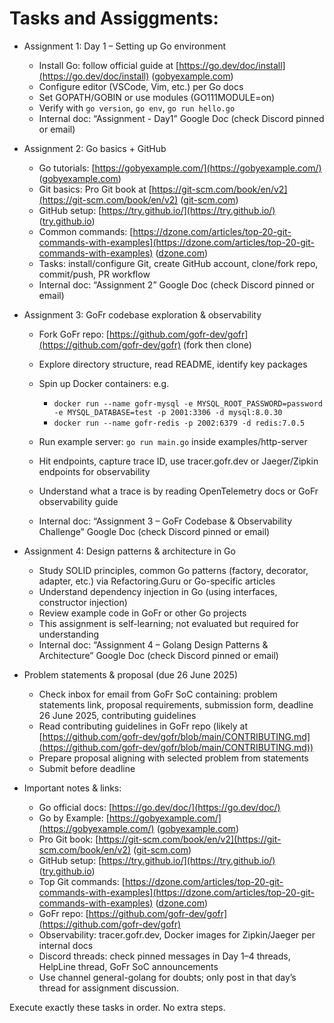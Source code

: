 # Tasks and Assiggments:

* Assignment 1: Day 1 – Setting up Go environment

  * Install Go: follow official guide at [https://go.dev/doc/install](https://go.dev/doc/install) ([gobyexample.com][1])
  * Configure editor (VSCode, Vim, etc.) per Go docs
  * Set GOPATH/GOBIN or use modules (GO111MODULE=on)
  * Verify with `go version`, `go env`, `go run hello.go`
  * Internal doc: “Assignment - Day1” Google Doc (check Discord pinned or email)

* Assignment 2: Go basics + GitHub

  * Go tutorials: [https://gobyexample.com/](https://gobyexample.com/) ([gobyexample.com][1])
  * Git basics: Pro Git book at [https://git-scm.com/book/en/v2](https://git-scm.com/book/en/v2) ([git-scm.com][2])
  * GitHub setup: [https://try.github.io/](https://try.github.io/) ([try.github.io][3])
  * Common commands: [https://dzone.com/articles/top-20-git-commands-with-examples](https://dzone.com/articles/top-20-git-commands-with-examples) ([dzone.com][4])
  * Tasks: install/configure Git, create GitHub account, clone/fork repo, commit/push, PR workflow
  * Internal doc: “Assignment 2” Google Doc (check Discord pinned or email)

* Assignment 3: GoFr codebase exploration & observability

  * Fork GoFr repo: [https://github.com/gofr-dev/gofr](https://github.com/gofr-dev/gofr) (fork then clone)
  * Explore directory structure, read README, identify key packages
  * Spin up Docker containers: e.g.

    * `docker run --name gofr-mysql -e MYSQL_ROOT_PASSWORD=password -e MYSQL_DATABASE=test -p 2001:3306 -d mysql:8.0.30`
    * `docker run --name gofr-redis -p 2002:6379 -d redis:7.0.5`
  * Run example server: `go run main.go` inside examples/http-server
  * Hit endpoints, capture trace ID, use tracer.gofr.dev or Jaeger/Zipkin endpoints for observability
  * Understand what a trace is by reading OpenTelemetry docs or GoFr observability guide
  * Internal doc: “Assignment 3 – GoFr Codebase & Observability Challenge” Google Doc (check Discord pinned or email)

* Assignment 4: Design patterns & architecture in Go

  * Study SOLID principles, common Go patterns (factory, decorator, adapter, etc.) via Refactoring.Guru or Go-specific articles
  * Understand dependency injection in Go (using interfaces, constructor injection)
  * Review example code in GoFr or other Go projects
  * This assignment is self-learning; not evaluated but required for understanding
  * Internal doc: “Assignment 4 – Golang Design Patterns & Architecture” Google Doc (check Discord pinned or email)

* Problem statements & proposal (due 26 June 2025)

  * Check inbox for email from GoFr SoC containing: problem statements link, proposal requirements, submission form, deadline 26 June 2025, contributing guidelines
  * Read contributing guidelines in GoFr repo (likely at [https://github.com/gofr-dev/gofr/blob/main/CONTRIBUTING.md](https://github.com/gofr-dev/gofr/blob/main/CONTRIBUTING.md))
  * Prepare proposal aligning with selected problem from statements
  * Submit before deadline

* Important notes & links:

  * Go official docs: [https://go.dev/doc/](https://go.dev/doc/)
  * Go by Example: [https://gobyexample.com/](https://gobyexample.com/) ([gobyexample.com][1])
  * Pro Git book: [https://git-scm.com/book/en/v2](https://git-scm.com/book/en/v2) ([git-scm.com][2])
  * GitHub setup: [https://try.github.io/](https://try.github.io/) ([try.github.io][3])
  * Top Git commands: [https://dzone.com/articles/top-20-git-commands-with-examples](https://dzone.com/articles/top-20-git-commands-with-examples) ([dzone.com][4])
  * GoFr repo: [https://github.com/gofr-dev/gofr](https://github.com/gofr-dev/gofr)
  * Observability: tracer.gofr.dev, Docker images for Zipkin/Jaeger per internal docs
  * Discord threads: check pinned messages in Day 1–4 threads, HelpLine thread, GoFr SoC announcements
  * Use channel general-golang for doubts; only post in that day’s thread for assignment discussion.

Execute exactly these tasks in order. No extra steps.

[1]: https://gobyexample.com/ "Go by Example"
[2]: https://git-scm.com/book/en/v2 "Git"
[3]: https://try.github.io/ "Set up Git - GitHub Docs"
[4]: https://dzone.com/articles/top-20-git-commands-with-examples "Top 20 Git Commands With Examples"
